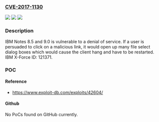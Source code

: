 ### [CVE-2017-1130](https://cve.mitre.org/cgi-bin/cvename.cgi?name=CVE-2017-1130)
![](https://img.shields.io/static/v1?label=Product&message=Notes&color=blue)
![](https://img.shields.io/static/v1?label=Version&message=n%2Fa&color=blue)
![](https://img.shields.io/static/v1?label=Vulnerability&message=Denial%20of%20Service&color=brighgreen)

### Description

IBM Notes 8.5 and 9.0 is vulnerable to a denial of service. If a user is persuaded to click on a malicious link, it would open up many file select dialog boxes which would cause the client hang and have to be restarted. IBM X-Force ID: 121371.

### POC

#### Reference
- https://www.exploit-db.com/exploits/42604/

#### Github
No PoCs found on GitHub currently.

